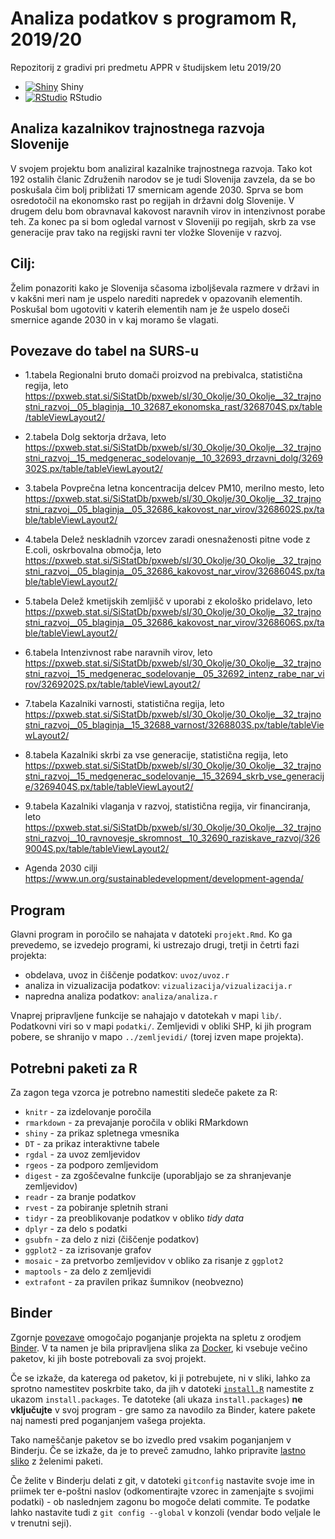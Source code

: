 # Analiza podatkov s programom R, 2019/20

Repozitorij z gradivi pri predmetu APPR v študijskem letu 2019/20

* [![Shiny](http://mybinder.org/badge.svg)](http://mybinder.org/v2/gh/jaanos/APPR-2019-20/master?urlpath=shiny/APPR-2019-20/projekt.Rmd) Shiny
* [![RStudio](http://mybinder.org/badge.svg)](http://mybinder.org/v2/gh/jaanos/APPR-2019-20/master?urlpath=rstudio) RStudio

## Analiza kazalnikov trajnostnega razvoja Slovenije

V svojem projektu bom analiziral kazalnike trajnostnega razvoja. Tako kot 192 ostalih članic Združenih narodov se je tudi Slovenija zavzela, da se bo poskušala čim bolj približati 17 smernicam agende 2030. Sprva se bom osredotočil na ekonomsko rast po regijah in državni dolg Slovenije. V drugem delu bom obravnaval kakovost naravnih virov in intenzivnost porabe teh. Za konec pa si bom ogledal varnost v Sloveniji po regijah, skrb za vse generacije prav tako na regijski ravni ter vložke Slovenije v razvoj.

## Cilj:

Želim ponazoriti kako je Slovenija sčasoma izboljševala razmere v državi in v kakšni meri nam je uspelo narediti napredek v opazovanih elementih. Poskušal bom ugotoviti v katerih elementih nam je že uspelo doseči smernice agande 2030 in v kaj moramo še vlagati.

## Povezave do tabel na SURS-u

* 1.tabela Regionalni bruto domači proizvod na prebivalca, statistična regija, leto
https://pxweb.stat.si/SiStatDb/pxweb/sl/30_Okolje/30_Okolje__32_trajnostni_razvoj__05_blaginja__10_32687_ekonomska_rast/3268704S.px/table/tableViewLayout2/

* 2.tabela Dolg sektorja država, leto
https://pxweb.stat.si/SiStatDb/pxweb/sl/30_Okolje/30_Okolje__32_trajnostni_razvoj__15_medgenerac_sodelovanje__10_32693_drzavni_dolg/3269302S.px/table/tableViewLayout2/

* 3.tabela Povprečna letna koncentracija delcev PM10, merilno mesto, leto
https://pxweb.stat.si/SiStatDb/pxweb/sl/30_Okolje/30_Okolje__32_trajnostni_razvoj__05_blaginja__05_32686_kakovost_nar_virov/3268602S.px/table/tableViewLayout2/

* 4.tabela Delež neskladnih vzorcev zaradi onesnaženosti pitne vode z E.coli, oskrbovalna območja, leto
https://pxweb.stat.si/SiStatDb/pxweb/sl/30_Okolje/30_Okolje__32_trajnostni_razvoj__05_blaginja__05_32686_kakovost_nar_virov/3268604S.px/table/tableViewLayout2/

* 5.tabela Delež kmetijskih zemljišč v uporabi z ekološko pridelavo, leto
https://pxweb.stat.si/SiStatDb/pxweb/sl/30_Okolje/30_Okolje__32_trajnostni_razvoj__05_blaginja__05_32686_kakovost_nar_virov/3268606S.px/table/tableViewLayout2/

* 6.tabela Intenzivnost rabe naravnih virov, leto
https://pxweb.stat.si/SiStatDb/pxweb/sl/30_Okolje/30_Okolje__32_trajnostni_razvoj__15_medgenerac_sodelovanje__05_32692_intenz_rabe_nar_virov/3269202S.px/table/tableViewLayout2/

* 7.tabela Kazalniki varnosti, statistična regija, leto
https://pxweb.stat.si/SiStatDb/pxweb/sl/30_Okolje/30_Okolje__32_trajnostni_razvoj__05_blaginja__15_32688_varnost/3268803S.px/table/tableViewLayout2/

* 8.tabela Kazalniki skrbi za vse generacije, statistična regija, leto
https://pxweb.stat.si/SiStatDb/pxweb/sl/30_Okolje/30_Okolje__32_trajnostni_razvoj__15_medgenerac_sodelovanje__15_32694_skrb_vse_generacije/3269404S.px/table/tableViewLayout2/

* 9.tabela Kazalniki vlaganja v razvoj, statistična regija, vir financiranja, leto
https://pxweb.stat.si/SiStatDb/pxweb/sl/30_Okolje/30_Okolje__32_trajnostni_razvoj__10_ravnovesje_skromnost__10_32690_raziskave_razvoj/3269004S.px/table/tableViewLayout2/

* Agenda 2030 cilji
https://www.un.org/sustainabledevelopment/development-agenda/


## Program

Glavni program in poročilo se nahajata v datoteki `projekt.Rmd`.
Ko ga prevedemo, se izvedejo programi, ki ustrezajo drugi, tretji in četrti fazi projekta:

* obdelava, uvoz in čiščenje podatkov: `uvoz/uvoz.r`
* analiza in vizualizacija podatkov: `vizualizacija/vizualizacija.r`
* napredna analiza podatkov: `analiza/analiza.r`

Vnaprej pripravljene funkcije se nahajajo v datotekah v mapi `lib/`.
Podatkovni viri so v mapi `podatki/`.
Zemljevidi v obliki SHP, ki jih program pobere,
se shranijo v mapo `../zemljevidi/` (torej izven mape projekta).

## Potrebni paketi za R

Za zagon tega vzorca je potrebno namestiti sledeče pakete za R:

* `knitr` - za izdelovanje poročila
* `rmarkdown` - za prevajanje poročila v obliki RMarkdown
* `shiny` - za prikaz spletnega vmesnika
* `DT` - za prikaz interaktivne tabele
* `rgdal` - za uvoz zemljevidov
* `rgeos` - za podporo zemljevidom
* `digest` - za zgoščevalne funkcije (uporabljajo se za shranjevanje zemljevidov)
* `readr` - za branje podatkov
* `rvest` - za pobiranje spletnih strani
* `tidyr` - za preoblikovanje podatkov v obliko *tidy data*
* `dplyr` - za delo s podatki
* `gsubfn` - za delo z nizi (čiščenje podatkov)
* `ggplot2` - za izrisovanje grafov
* `mosaic` - za pretvorbo zemljevidov v obliko za risanje z `ggplot2`
* `maptools` - za delo z zemljevidi
* `extrafont` - za pravilen prikaz šumnikov (neobvezno)

## Binder

Zgornje [povezave](#analiza-podatkov-s-programom-r-201819)
omogočajo poganjanje projekta na spletu z orodjem [Binder](https://mybinder.org/).
V ta namen je bila pripravljena slika za [Docker](https://www.docker.com/),
ki vsebuje večino paketov, ki jih boste potrebovali za svoj projekt.

Če se izkaže, da katerega od paketov, ki ji potrebujete, ni v sliki,
lahko za sprotno namestitev poskrbite tako,
da jih v datoteki [`install.R`](install.R) namestite z ukazom `install.packages`.
Te datoteke (ali ukaza `install.packages`) **ne vključujte** v svoj program -
gre samo za navodilo za Binder, katere pakete naj namesti pred poganjanjem vašega projekta.

Tako nameščanje paketov se bo izvedlo pred vsakim poganjanjem v Binderju.
Če se izkaže, da je to preveč zamudno,
lahko pripravite [lastno sliko](https://github.com/jaanos/APPR-docker) z želenimi paketi.

Če želite v Binderju delati z git,
v datoteki `gitconfig` nastavite svoje ime in priimek ter e-poštni naslov
(odkomentirajte vzorec in zamenjajte s svojimi podatki) -
ob naslednjem zagonu bo mogoče delati commite.
Te podatke lahko nastavite tudi z `git config --global` v konzoli
(vendar bodo veljale le v trenutni seji).
